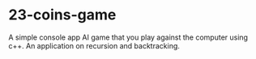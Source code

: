 # 23-coins-game
A simple console app AI game that you play against the computer using c++.
An application on recursion and backtracking.
